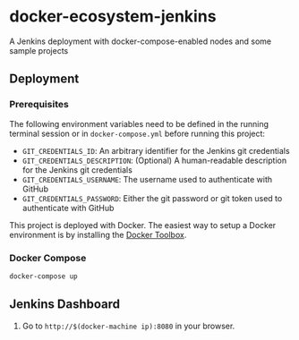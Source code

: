 # docker-ecosystem-jenkins
A Jenkins deployment with docker-compose-enabled nodes and some sample projects

## Deployment

### Prerequisites

The following environment variables need to be defined in the running terminal session or in `docker-compose.yml` before running this project:

* `GIT_CREDENTIALS_ID`: An arbitrary identifier for the Jenkins git credentials
* `GIT_CREDENTIALS_DESCRIPTION`: (Optional) A human-readable description for the Jenkins git credentials
* `GIT_CREDENTIALS_USERNAME`: The username used to authenticate with GitHub
* `GIT_CREDENTIALS_PASSWORD`: Either the git password or git token used to authenticate with GitHub

This project is deployed with Docker. The easiest way to setup a Docker environment is by installing the [Docker Toolbox](https://www.docker.com/docker-toolbox).

### Docker Compose

```bash
docker-compose up
```

## Jenkins Dashboard

1. Go to `http://$(docker-machine ip):8080` in your browser.
